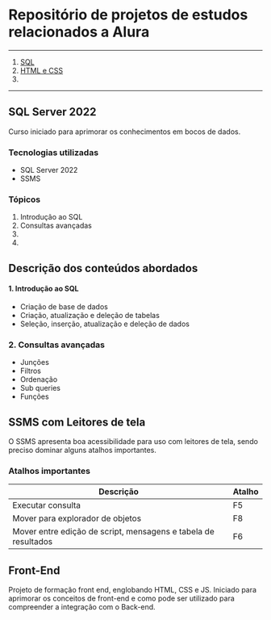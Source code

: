 # Repositório de projetos de estudos relacionados a Alura 
--- 

1. [SQL ](#1-introdução-ao-sql)
2. [HTML e CSS](#front-end)
3. 
--- 

## SQL Server 2022 
Curso iniciado para aprimorar os conhecimentos em bocos de dados.

### Tecnologias utilizadas
- SQL Server 2022
- SSMS

### Tópicos

1. Introdução ao SQL
2. Consultas avançadas 
3.
4.

## Descrição dos conteúdos abordados

#### 1. Introdução ao SQL

- Criação de base de dados
- Criação, atualização e deleção de tabelas
- Seleção, inserção, atualização e deleção de dados 

### 2. Consultas avançadas 

- Junções 
- Filtros 
- Ordenação 
- Sub queries 
- Funções

## SSMS com Leitores de tela
O SSMS apresenta boa acessibilidade para uso com leitores de tela, sendo preciso dominar alguns atalhos importantes.

### Atalhos importantes

|Descrição|Atalho|
|--|--|
|Executar consulta|F5|
|Mover para explorador de objetos|F8|
|Mover entre edição de script, mensagens e tabela de resultados|F6|

##  Front-End 
Projeto de formação front end, englobando HTML, CSS e JS. Iniciado para aprimorar os conceitos de front-end e como pode ser utilizado para compreender a integração com o Back-end. 
